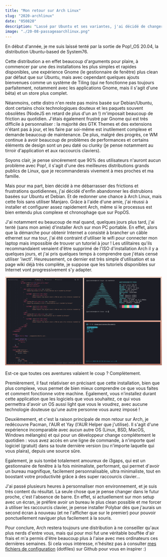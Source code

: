 ```yaml
---
title: "Mon retour sur Arch Linux"
slug: "2020-archlinux"
date: "050820"
description: "Lassé par Ubuntu et ses variantes, j'ai décidé de changer d'environnement de travail pour Arch Linux..."
image: "./20-08-passageaarchlinux.png"
---
```


En début d'année, je me suis laissé tenté par la sortie de Pop!_OS 20.04, la distribution Ubuntu-based de System76.

Cette distribution a en effet beaucoup d'arguments pour plaire, à commencer par une des installations les plus simples et rapides disponibles, une expérience Gnome (le gestionnaire de fenêtre) plus clean par défaut que sur Ubuntu, mais avec cependant quelques ajouts bienvenues comme un système de Tiling (qui ne fonctionne pas toujours parfaitement, notamment avec les applications Gnome, mais il s'agit d'une bêta) et un store plus complet.

Néanmoins, cette distro n'en reste pas moins basée sur Debian/Ubuntu, dont certains choix technologiques douteux et les paquets souvent obsolètes (NodeJS en retard de plus d'un an !) m'imposait beaucoup de friction au quotidien. J'étais également frustré par Gnome qui est très difficile à personnaliser : la majorité des GTK Themes et des extensions n'étant pas à jour, et les faire par soi-même est inutilement complexe et demande beaucoup de maintenance. De plus, malgré des progrès, ce WM continue à avoir beaucoup de problèmes de performances et certains éléments de design sont un peu daté ou clunky (je pense notamment au tirroir d'application et aux raccourcis claviers).

Soyons clair, je pense sincérement que 90% des utilisateurs n'auront aucun problème avec Pop!, il s'agit d'une des meilleures distributions grands publics de Linux, que je recommanderais vivement à mes proches et ma famille.

Mais pour ma part, bien décidé à me débarrasser des frictions et frustrations quotidiennes, j'ai décidé d'enfin abandonner les distrubions basées sur Ubuntu et Debian. Et de redonner une chance à Arch Linux, mais cette fois sans utiliser Manjaro. Grâce à l'aide d'une amie, j'ai réussi à installer et configurer assez rapidement Arch, même si le processus est bien entendu plus complexe et chronophage que sur PopOS.

J'ai notamment eu beaucoup de mal quand, quelques jours plus tard, j'ai tenté (sans mon amie) d'installer Arch sur mon PC portable. En effet, alors que la démarche pour obtenir Internet a consisté à brancher un câble ethernet sur ma tour, j'ai été contraint d'utiliser le wifi pour connecter mon laptop mais impossible de trouver un tutoriel à jour ! Les utilitaires qu'ils recommandaient venaient d'être supprimé de l'ISO d'installation Arch il y a quelques jours, et j'ai pris quelques temps à comprendre que j'étais censé utiliser 'iwctl'. Heureusement, ce dernier est très simple d'utilisation et sa page wiki déjà très complète, je suppose que les tutoriels disponibles sur Internet vont progressivement s'y adapter.

![Screen de mon environnement de travail](./20-08-passageaarchlinux1.png)

Est-ce que toutes ces aventures valaient le coup ? Complètement.

Premièrement, il faut relativiser en précisant que cette installation, bien que plus complexe, vous permet de bien mieux comprendre ce que vous faites et comment fonctionne votre machine. Egalement, vous n'installez durant cette application que les logiciels que vous souhaitez, ce qui vous permettra d'avoir un OS aussi light que vous le voudrez, avec aucune technologie douteuse qu'une autre personne vous aurez imposé !

Deuxièmement, et c'est la raison principale de mon retour sur Arch, je redécouvre Pacman, l'AUR et Yay (l'AUR Helper que j'utilise). Il s'agit d'une expérience incomparable avec aucun autre OS (Linux, BSD, MacOS, Windows mélangés) et qui pour un développeur change complétement le quotidien : vous avez accès en une ligne de commande, à n'importe quel logiciel (gratuit) dans sa toute dernière version (ou n'importe laquelle qui vous plaira), depuis une source sûre.

Egalement, je suis tombé totalement amoureux de i3gaps, qui est un gestionnaire de fenêtre à la fois minimaliste, performant, qui permet d'avoir un bureau magnifique, facilement personnalisable, ultra minimaliste, tout en boostant votre productivité grâce à des super raccourcis clavier...

J'ai passé plusieurs heures à personnaliser mon environnement, et je suis très content du résultat. La seule chose que je pense changer dans le futur proche, c'est l'absence de barre. En effet, si actuellement sur mon setup avec un écran, je préfère avoir un bureau le plus clean possible et me forcer à utiliser les raccourcis clavier, je pense installer Polybar dès que j'aurais un second écran à nouveau (et ne l'afficher que sur le premier) pour pouvoir ponctuellement naviguer plus facilement à la souris.

Pour conclure, Arch restera toujours une distribution à ne conseiller qu'aux plus nerds d'entre vous, mais qui pour moi fut une véritable bouffée d'air frais et m'a permis d'être beaucoup plus à l'aise avec mes ordinateurs ces dernières semaines. Si cela vous intéresse, n'hésitez pas à consulter [mes fichiers de configuration](https://github.com/GoulvenC/dotfiles) (dotfiles) sur Github pour vous en inspirer :)
